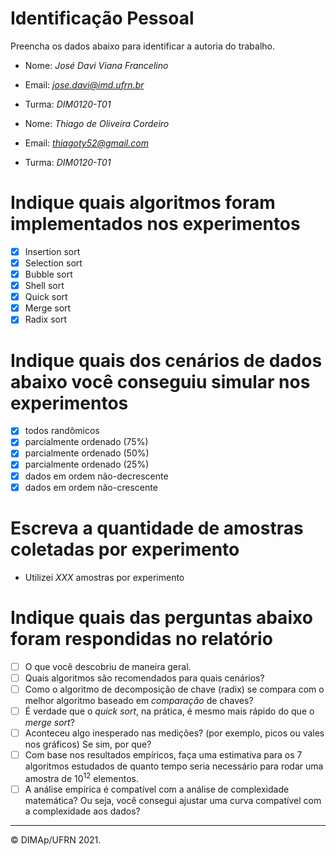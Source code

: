 ﻿# Identificação Pessoal

Preencha os dados abaixo para identificar a autoria do trabalho.

- Nome: *José Davi Viana Francelino*
- Email: *jose.davi@imd.ufrn.br*
- Turma: *DIM0120-T01*

- Nome: *Thiago de Oliveira Cordeiro*
- Email: *thiagoty52@gmail.com*
- Turma: *DIM0120-T01*

# Indique quais algoritmos foram implementados nos experimentos

- [X] Insertion sort
- [X] Selection sort
- [X] Bubble sort
- [X] Shell sort
- [X] Quick sort
- [X] Merge sort
- [X] Radix sort

# Indique quais dos cenários de dados abaixo você conseguiu simular nos experimentos

- [X] todos randômicos
- [X] parcialmente ordenado (75%)
- [X] parcialmente ordenado (50%)
- [X] parcialmente ordenado (25%)
- [X] dados em ordem não-decrescente
- [X] dados em ordem não-crescente

# Escreva a quantidade de amostras coletadas por experimento

- Utilizei _XXX_ amostras por experimento

# Indique quais das perguntas abaixo foram respondidas no relatório

- [ ] O que você descobriu de maneira geral.
- [ ] Quais algoritmos são recomendados para quais cenários?
- [ ] Como o algoritmo de decomposição de chave (radix) se compara com o melhor algoritmo baseado em _comparação_ de chaves?
- [ ] É verdade que o _quick sort_, na prática, é mesmo mais rápido do que o _merge sort_?
- [ ] Aconteceu algo inesperado nas medições? (por exemplo, picos ou vales nos gráficos) Se sim, por que?
- [ ] Com base nos resultados empíricos, faça uma estimativa para os 7 algoritmos estudados de quanto tempo seria necessário para rodar uma amostra de $10^12$ elementos.
- [ ] A análise empírica é compatível com a análise de complexidade matemática? Ou seja, você consegui ajustar uma curva compatível com a complexidade aos dados?

--------
&copy; DIMAp/UFRN 2021.
